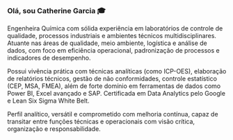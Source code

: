### Olá, sou Catherine Garcia 🎓

Engenheira Química com sólida experiência em laboratórios de controle de qualidade, processos industriais e ambientes técnicos multidisciplinares. Atuante nas áreas de qualidade, meio ambiente, logística e análise de dados, com foco em eficiência operacional, padronização de processos e indicadores de desempenho.

Possui vivência prática com técnicas analíticas (como ICP-OES), elaboração de relatórios técnicos, gestão de não conformidades, controle estatístico (CEP, MSA, FMEA), além de forte domínio em ferramentas de dados como Power BI, Excel avançado e SAP. Certificada em Data Analytics pelo Google e Lean Six Sigma White Belt.

Perfil analítico, versátil e comprometido com melhoria contínua, capaz de transitar entre funções técnicas e operacionais com visão crítica, organização e responsabilidade.